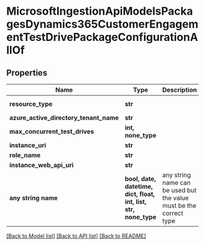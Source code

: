 # MicrosoftIngestionApiModelsPackagesDynamics365CustomerEngagementTestDrivePackageConfigurationAllOf


## Properties
Name | Type | Description | Notes
------------ | ------------- | ------------- | -------------
**resource_type** | **str** |  | [optional]  if omitted the server will use the default value of "Dynamics365CustomerEngagementTestDrivePackageConfiguration"
**azure_active_directory_tenant_name** | **str** |  | [optional] 
**max_concurrent_test_drives** | **int, none_type** |  | [optional] 
**instance_uri** | **str** |  | [optional] 
**role_name** | **str** |  | [optional] 
**instance_web_api_uri** | **str** |  | [optional] 
**any string name** | **bool, date, datetime, dict, float, int, list, str, none_type** | any string name can be used but the value must be the correct type | [optional]

[[Back to Model list]](../README.md#documentation-for-models) [[Back to API list]](../README.md#documentation-for-api-endpoints) [[Back to README]](../README.md)


